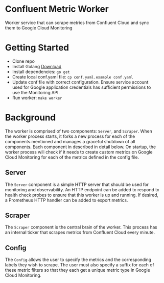 # Confluent Metric Worker

Worker service that can scrape metrics from Confluent Cloud and sync them to Google Cloud Monitoring

# Getting Started

- Clone repo
- Install Golang [Download](https://golang.org/dl)
- Install dependencies: `go get`
- Create local conf.yaml file: `cp conf.yaml.example conf.yaml`
- Update conf file with correct configuration. Ensure service account used for Google application credentials has sufficient permissions to use the Monitoring API.
- Run worker: `make worker`

# Background

The worker is comprised of two components: `Server`, and `Scraper`. When the worker process starts, it forks a new process for each of the components mentioned and manages a graceful shutdown of all components. Each component in described in detail below. On startup, the worker process will check if it needs to create custom metrics on Google Cloud Monitoring for each of the metrics defined in the config file.

## Server

The `Server` component is a simple HTTP server that should be used for monitoring and observability. An HTTP endpoint can be added to respond to health check probes to ensure that this worker is up and running. If desired, a Prometheus HTTP handler can be added to export metrics.

## Scraper

The `Scraper` component is the central brain of the worker. This process has an internal ticker that scrapes metrics from Confluent Cloud every minute.

## Config

The `Config` allows the user to specify the metrics and the corresponding labels they wish to scrape. The user must also specify a suffix for each of these metric filters so that they each get a unique metric type in Google Cloud Monitoring.
